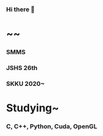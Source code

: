 ### Hi there 👋
# ~~
### SMMS
### JSHS 26th 
### SKKU 2020~

# Studying~
### C, C++, Python, Cuda, OpenGL

<!--
**hoeo159/hoeo159** is a ✨ _special_ ✨ repository because its `README.md` (this file) appears on your GitHub profile.

Here are some ideas to get you started:

- 🔭 I’m currently working on ...
- 🌱 I’m currently learning ...
- 👯 I’m looking to collaborate on ...
- 🤔 I’m looking for help with ...
- 💬 Ask me about ...
- 📫 How to reach me: ...
- 😄 Pronouns: ...
- ⚡ Fun fact: ...
-->
